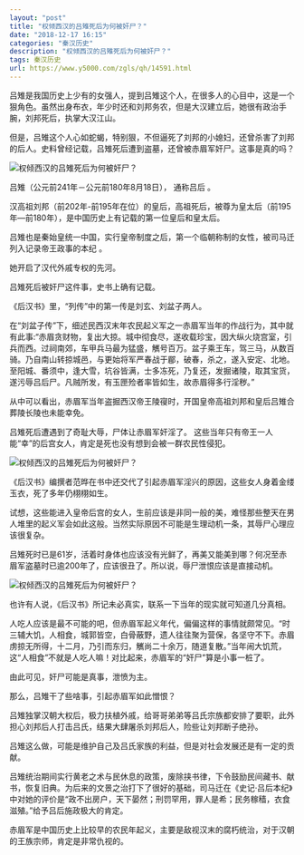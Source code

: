 ```yaml
---
layout: "post"
title: "权倾西汉的吕雉死后为何被奸尸？"
date: "2018-12-17 16:15"
categories: "秦汉历史"
description: "权倾西汉的吕雉死后为何被奸尸？"
tags: 秦汉历史
url: https://www.y5000.com/zgls/qh/14591.html
---
```






吕雉是我国历史上少有的女强人，提到吕雉这个人，在很多人的心目中，这是一个狠角色。虽然出身布衣，年少时还和刘邦务农，但是大汉建立后，她很有政治手腕，刘邦死后，执掌大汉江山。

但是，吕雉这个人心如蛇蝎，特别狠，不但逼死了刘邦的小媳妇，还曾杀害了刘邦的后人。史料曾经记载，吕雉死后遭到盗墓，还曾被赤眉军奸尸。这事是真的吗？

![权倾西汉的吕雉死后为何被奸尸？](/uploads/allimg/170222/6-1F2221626421S.JPG)

吕雉（公元前241年－公元前180年8月18日）， 通称吕后 。

汉高祖刘邦（前202年-前195年在位）的皇后，高祖死后，被尊为皇太后（前195年—前180年），是中国历史上有记载的第一位皇后和皇太后。

吕雉也是秦始皇统一中国，实行皇帝制度之后，第一个临朝称制的女性，被司马迁列入记录帝王政事的本纪 。

她开启了汉代外戚专权的先河。

吕雉死后被奸尸这件事，史书上确有记载。

《后汉书》里，“列传”中的第一传是刘玄、刘盆子两人。

在“刘盆子传”下，细述民西汉末年农民起义军之一赤眉军当年的作战行为，其中就有此事:“赤眉贪财物，复出大掠。城中彻食尽，遂收载珍宝，因大纵火烧宫室，引兵而西。过祠南郊，车甲兵马最为猛盛，觽号百万。盆子乘王车，驾三马，从数百骑。乃自南山转掠城邑，与更始将军严春战于郿，破春，杀之，遂入安定、北地。至阳城、番须中，逢大雪，坑谷皆满，士多冻死，乃复还，发掘诸陵，取其宝货，遂污辱吕后尸。凡贼所发，有玉匣殓者率皆如生，故赤眉得多行淫秽。”

从中可以看出，赤眉军当年盗掘西汉帝王陵寑时，开国皇帝高祖刘邦和皇后吕雉合葬陵长陵也未能幸免。

吕雉死后遭遇到了奇耻大辱，尸体让赤眉军奸淫了。 这些当年只有帝王一人能“幸”的后宫女人，肯定是死也没有想到会被一群农民性侵犯。

![权倾西汉的吕雉死后为何被奸尸？](/uploads/allimg/170222/6-1F222162G6463.JPG)

《后汉书》编撰者范晔在书中还交代了引起赤眉军淫兴的原因，这些女人身着金缕玉衣，死了多年仍栩栩如生。

试想，这些能进入皇帝后宫的女人，生前应该是非同一般的美，难怪那些整天在男人堆里的起义军会如此这般。当然实际原因不可能是生理动机一条，其辱尸心理应该很复杂。

吕雉死时已是61岁，活着时身体也应该没有光鲜了，再美又能美到哪？何况至赤眉军盗墓时已逾200年了，应该很丑了。所以说，辱尸泄恨应该是直接动机。

![权倾西汉的吕雉死后为何被奸尸？](/uploads/allimg/170222/6-1F222162P62R.JPG)

也许有人说，《后汉书》所记未必真实，联系一下当年的现实就可知道几分真相。

人吃人应该是最不可能的吧，但赤眉军起义年代，偏偏这样的事情就颇常见。“时三辅大饥，人相食，城郭皆空，白骨蔽野，遗人往往聚为营保，各坚守不下。赤眉虏掠无所得，十二月，乃引而东归，觽尚二十余万，随道复散。”当年闹大饥荒，这“人相食”不就是人吃人嘛！对比起来，赤眉军的“奸尸”算是小事一桩了。

由此可见，奸尸可能是真事，泄愤为主。

那么，吕雉干了些啥事，引起赤眉军如此憎恨？

吕雉独掌汉朝大权后，极力扶植外戚，给哥哥弟弟等吕氏宗族都安排了要职，此外担心刘邦后人打击吕氏，结果大肆屠杀刘邦后人，险些让刘邦断子绝孙。

吕雉这么做，可能是维护自己及吕氏家族的利益，但是对社会发展还是有一定的贡献。

吕雉统治期间实行黄老之术与民休息的政策，废除挟书律，下令鼓励民间藏书、献书，恢复旧典。为后来的文景之治打下了很好的基础，司马迁在《史记·吕后本纪》中对她的评价是“政不出房户，天下晏然；刑罚罕用，罪人是希；民务稼穑，衣食滋殖。”给予吕后施政极大的肯定。

赤眉军是中国历史上比较早的农民年起义，主要是敌视汉末的腐朽统治，对于汉朝的王族宗师，肯定是非常仇视的。
